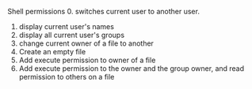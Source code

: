 Shell permissions
0. switches current user to another user.
1. display current user's names
2. display all current user's groups
3. change current owner of a file to another
4. Create an empty file
5. Add execute permission to owner of a file
6. Add execute permission to the owner and the group owner, and read permission to others on a file
